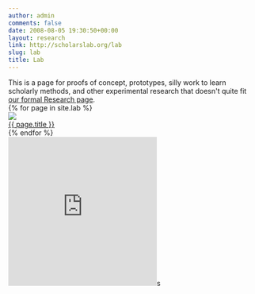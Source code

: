 ```yaml
---
author: admin
comments: false
date: 2008-08-05 19:30:50+00:00
layout: research
link: http://scholarslab.org/lab
slug: lab
title: Lab
---
```

<div class="research-intro">This is a page for proofs of concept, prototypes, silly work to learn scholarly methods, and other experimental research that doesn't quite fit <a href="{{ site.url }}/research">our formal Research page</a>.</div>

<div id="lab-grid">
{% for page in site.lab %}
<div class="project">
<a href="{{ site.url }}/lab/{{ page.slug }}">
<img src="{{ site.url }}/assets/images/example.png">
<div class="research-caption">
{{ page.title }}
</div>
</a>
</div>
{% endfor %}
</div>

<iframe allowtransparency="true" frameborder="0" scrolling="no" seamless="seamless"
src="https://colmdoyle.github.io/gh-activity/gh-activity.html?user=scholarslab&type=user" width="300" height="300"></iframe>s
